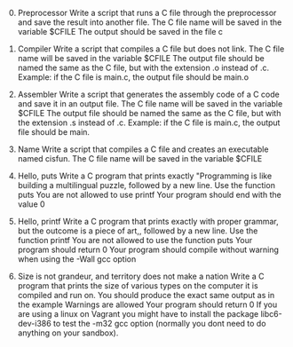 0. Preprocessor
Write a script that runs a C file through the preprocessor and save the result into another file.
	The C file name will be saved in the variable $CFILE
	The output should be saved in the file c

1. Compiler
Write a script that compiles a C file but does not link.
	The C file name will be saved in the variable $CFILE
	The output file should be named the same as the C file, but with the extension .o instead of .c.
	Example: if the C file is main.c, the output file should be main.o

2. Assembler
Write a script that generates the assembly code of a C code and save it in an output file.
	The C file name will be saved in the variable $CFILE
	The output file should be named the same as the C file, but with the extension .s instead of .c.
	Example: if the C file is main.c, the output file should be main.

3. Name
Write a script that compiles a C file and creates an executable named cisfun.
	The C file name will be saved in the variable $CFILE

4. Hello, puts
Write a C program that prints exactly "Programming is like building a multilingual puzzle, followed by a new line.
	Use the function puts
	You are not allowed to use printf
	Your program should end with the value 0

5. Hello, printf
Write a C program that prints exactly with proper grammar, but the outcome is a piece of art,, followed by a new line.
	Use the function printf
	You are not allowed to use the function puts
	Your program should return 0
	Your program should compile without warning when using the -Wall gcc option

6. Size is not grandeur, and territory does not make a nation
Write a C program that prints the size of various types on the computer it is compiled and run on.
	You should produce the exact same output as in the example
	Warnings are allowed
	Your program should return 0
	If you are using a linux on Vagrant you might have to install the package libc6-dev-i386 to test the -m32 gcc option (normally you dont need to do anything on your sandbox).
